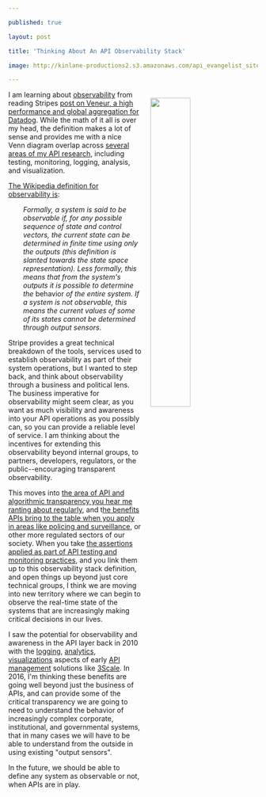 ---
published: true
layout: post
title: 'Thinking About An API Observability Stack'
image: http://kinlane-productions2.s3.amazonaws.com/api_evangelist_site/blog/datadog_observability_dashboard.png
---

<p><img style="padding: 15px;" src="https://kinlane-productions2.s3.amazonaws.com/api_evangelist_site/blog/datadog_observability_dashboard.png" alt="" width="40%" align="right" />
<p>I am learning about <a href="https://en.wikipedia.org/wiki/Observability">observability</a> from reading Stripes <a href="https://stripe.com/blog/introducing-veneur-high-performance-and-global-aggregation-for-datadog">post on Veneur, a high performance and global aggregation for Datadog</a>. While the math of it all is over my head, the definition makes a lot of sense and provides me with a nice Venn&nbsp;diagram overlap across <a href="http://apievangelist.com">several areas of my API research</a>, including testing, monitoring, logging, analysis, and visualization.
<p><a href="https://en.wikipedia.org/wiki/Observability">The Wikipedia definition for observability is</a>:
<p style="padding-left: 30px;"><em>Formally, a system is said to be observable if, for any possible sequence of state and control vectors, the current state can be determined in finite time using only the outputs (this definition is slanted towards the state space representation). Less formally, this means that from the system's outputs it is possible to determine the </em>behavior<em> of the entire system. If a system is not observable, this means the current values of some of its states cannot be determined through output sensors.</em>
<p>Stripe provides a great technical breakdown of the tools, services used to establish observability as part of their system operations, but I wanted to step back, and think about observability through a business and political lens. The business imperative for observability might seem clear, as you want as much visibility and awareness into your API operations as you possibly can, so you can provide a reliable level of service. I am thinking about the incentives for extending this observability beyond internal groups, to partners, developers, regulators, or the public--encouraging transparent observability.
<p>This moves into <a href="http://apievangelist.com/2016/08/04/pushing-for-more-algorithmic-transparency-using-apis/">the area of API and algorithmic transparency you hear me ranting about regularly</a>, and t<a href="http://apievangelist.com/2016/10/14/transparency-in-police-access-to-social-platforms-using-oauth-and-apis/">he benefits APIs bring to the table when you apply in areas like policing and surveillance</a>, or other more regulated sectors of our society. When you take <a href="http://apievangelist.com/2016/10/07/regulatory-api-monitoring-for-validating-algorithmic-assertions/">the assertions applied as part of API testing and monitoring practices</a>, and you link them up to this observability stack definition, and open things up beyond just core technical groups, I think we are moving into new territory where we can begin to observe the real-time state of the systems that are increasingly making critical decisions in our lives.
<p>I saw the potential for observability and awareness in the API layer back in 2010 with the <a href="http://logging.apievangelist.com">logging</a>, <a href="http://analysis.apievangelist.com/">analytics</a>, <a href="http://visualization.apievangelist.com/">visualizations</a> aspects of early <a href="http://management.apievangelist.com/">API management</a> solutions like <a href="https://3scale.net">3Scale</a>. In 2016, I'm thinking these benefits are going well beyond just the business of APIs, and can provide some of the critical transparency we are going to need to understand the behavior of increasingly complex corporate, institutional, and governmental systems, that in many cases we will have to be able to understand from the outside in using existing "output sensors".
<p>In the future, we should be able to define any system as observable or not, when APIs are in play.


